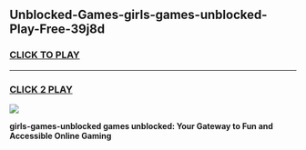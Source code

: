 
## Unblocked-Games-girls-games-unblocked-Play-Free-39j8d
<h3>
<a href="https://premium76.site?title=girls-games-unblocked&ref=09A">CLICK TO PLAY</a></h3>
<hr>

<h3>
<a href="https://premium76.site?title=girls-games-unblocked&ref=09A">CLICK 2 PLAY</a>
  
</h3>

<a href="https://premium76.site?title=girls-games-unblocked&ref=09A"><img src="https://clearcache.store/games.png"></a>


**girls-games-unblocked games unblocked: Your Gateway to Fun and Accessible Online Gaming**

